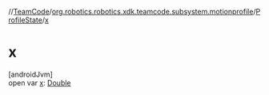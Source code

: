 //[TeamCode](../../../index.md)/[org.robotics.robotics.xdk.teamcode.subsystem.motionprofile](../index.md)/[ProfileState](index.md)/[x](x.md)

# x

[androidJvm]\
open var [x](x.md): [Double](https://kotlinlang.org/api/latest/jvm/stdlib/kotlin/-double/index.html)
